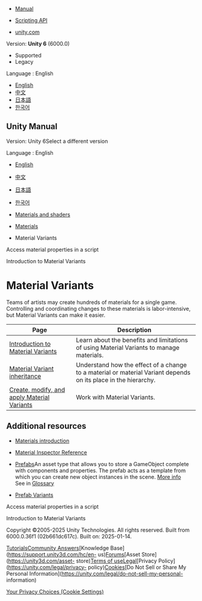 [](https://docs.unity3d.com)

  * [Manual](../Manual/index.html)
  * [Scripting API](../ScriptReference/index.html)

  * [unity.com](https://unity.com/)

Version: **Unity 6** (6000.0)

  * Supported
  * Legacy

Language : English

  * [English](/Manual/materialvariant-landingpage.html)
  * [中文](/cn/current/Manual/materialvariant-landingpage.html)
  * [日本語](/ja/current/Manual/materialvariant-landingpage.html)
  * [한국어](/kr/current/Manual/materialvariant-landingpage.html)

[](https://docs.unity3d.com)

## Unity Manual

Version: Unity 6Select a different version

Language : English

  * [English](/Manual/materialvariant-landingpage.html)
  * [中文](/cn/current/Manual/materialvariant-landingpage.html)
  * [日本語](/ja/current/Manual/materialvariant-landingpage.html)
  * [한국어](/kr/current/Manual/materialvariant-landingpage.html)

  * [Materials and shaders](materials-and-shaders.html)
  * [Materials](Materials.html)
  * Material Variants

[](MaterialsAccessingViaScript.html)

Access material properties in a script

[](materialvariant-concept.html)

Introduction to Material Variants

# Material Variants

Teams of artists may create hundreds of materials for a single game.
Controlling and coordinating changes to these materials is labor-intensive,
but Material Variants can make it easier.

**Page** | **Description**  
---|---  
[Introduction to Material Variants](materialvariant-concept.html) | Learn about the benefits and limitations of using Material Variants to manage materials.  
[Material Variant inheritance](materialvariant-hierarchyconcept.html) | Understand how the effect of a change to a material or material Variant depends on its place in the hierarchy.  
[Create, modify, and apply Material Variants](materialvariant-tasks.html) | Work with Material Variants.  
  
## Additional resources

  * [Materials introduction](materials-introduction.html)
  * [Material Inspector Reference](class-Material.html)
  * [Prefabs](Prefabs.html)An asset type that allows you to store a GameObject complete with components and properties. The prefab acts as a template from which you can create new object instances in the scene. [More info](Prefabs.html)  
See in [Glossary](Glossary.html#Prefab)

  * [Prefab Variants](PrefabVariants.html)

[](MaterialsAccessingViaScript.html)

Access material properties in a script

[](materialvariant-concept.html)

Introduction to Material Variants

Copyright ©2005-2025 Unity Technologies. All rights reserved. Built from
6000.0.36f1 (02b661dc617c). Built on: 2025-01-14.

[Tutorials](https://learn.unity.com/)[Community
Answers](https://answers.unity3d.com)[Knowledge
Base](https://support.unity3d.com/hc/en-
us)[Forums](https://forum.unity3d.com)[Asset Store](https://unity3d.com/asset-
store)[Terms of
use](https://docs.unity3d.com/Manual/TermsOfUse.html)[Legal](https://unity.com/legal)[Privacy
Policy](https://unity.com/legal/privacy-
policy)[Cookies](https://unity.com/legal/cookie-policy)[Do Not Sell or Share
My Personal Information](https://unity.com/legal/do-not-sell-my-personal-
information)

[Your Privacy Choices (Cookie Settings)](javascript:void\(0\);)


